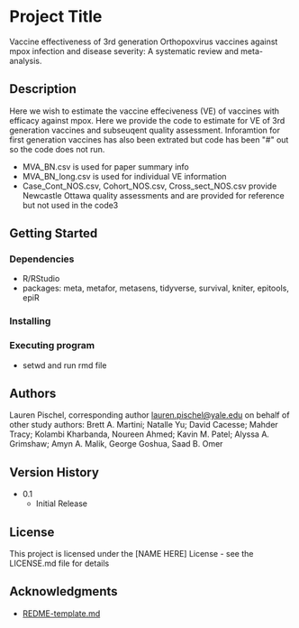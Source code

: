 # Project Title

Vaccine effectiveness of 3rd generation Orthopoxvirus vaccines against mpox infection and disease severity: A systematic review and meta-analysis.

## Description

Here we wish to estimate the vaccine effeciveness (VE) of vaccines with efficacy against mpox. Here we provide the code to estimate for VE of 3rd generation vaccines and subseuqent quality assessment. Inforamtion for first generation vaccines has also been extrated but code has been "#" out so the code does not run.

* MVA_BN.csv is used for paper summary info
* MVA_BN_long.csv is used for individual VE information
* Case_Cont_NOS.csv, Cohort_NOS.csv, Cross_sect_NOS.csv provide Newcastle Ottawa quality assessments and are provided for reference but not used in the code3

## Getting Started

### Dependencies

* R/RStudio
* packages: meta, metafor, metasens, tidyverse, survival, kniter, epitools, epiR

### Installing

### Executing program

* setwd and run rmd file

## Authors

Lauren Pischel, corresponding author lauren.pischel@yale.edu
on behalf of other study authors:
Brett A. Martini; Natalle Yu; David Cacesse; Mahder Tracy; Kolambi Kharbanda, Noureen Ahmed; Kavin M. Patel; Alyssa A. Grimshaw; Amyn A. Malik, George Goshua, Saad B. Omer 

## Version History

* 0.1
    * Initial Release

## License

This project is licensed under the [NAME HERE] License - see the LICENSE.md file for details

## Acknowledgments
* [REDME-template.md]([https://github.com/matiassingers/awesome-readme](https://gist.github.com/DomPizzie/7a5ff55ffa9081f2de27c315f5018afc))

